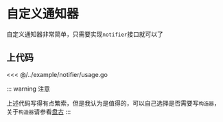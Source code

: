 # 自定义通知器

自定义通知器非常简单，只需要实现`notifier`接口就可以了

## 上代码

<<< @/../example/notifier/usage.go

::: warning 注意

上述代码写得有点繁索，但是我认为是值得的，可以自己选择是否需要写`构造器`，关于`构造器`请参看[盘古](https://pangu.pangum.tech)
:::
